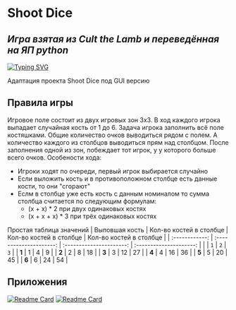 # Shoot Dice
## _Игра взятая из Cult the Lamb и переведённая на ЯП python_

[![Typing SVG](https://readme-typing-svg.herokuapp.com?color=%2336BCF7&lines=Автор:+Владимир+Мирошниченко)](https://git.io/typing-svg)

Адаптация проекта Shoot Dice под GUI версию

## Правила игры

 Игровое поле состоит из двух игровых зон 3х3. В ход каждого игрока выпадает случайная кость от 1 до 6.
 Задача игрока заполнить всё поле костяшками. Общие количество очков выводиться рядом с полем. А количество
 каждого из столбцов выводиться прям над столбцом. После заполнения одной из зон, побеждает тот игрок, у 
 у которого больше всего очков. Особености хода:
  - Игроки ходят по очереди, первый игрок выбирается случайно
  - Если выложить кость и в противоположном столбце есть данные кости, то они "сгорают"
  - Еслм в столбце уже есть кость с данным номиналом то сумма столбца считается по следующим формулам:
    - (x + x) * 2 при двух одинаковых костях
    - (x + x + x) * 3 при трёх одинаковых костях

  Простая таблица значений
| Выповшая кость | Кол-во костей в столбце | Кол-во костей в столбце  | Кол-во костей в столбце |
| :------------: | :---------------------: | :----------------------: | :---------------------: |
|  |  `1` |  `2` |  `3` |
| **1** |  1 |  4 |  9 | 
| **2** |  2 |  8 | 18 | 
| **3** |  3 | 12 | 27 | 
| **4** |  4 | 16 | 36 | 
| **5** |  5 | 20 | 45 | 
| **6** |  6 | 24 | 54 | 

## Приложения 

[![Readme Card](https://github-readme-stats.vercel.app/api/pin/?username=M-i-r-o-17&repo=ShootDice)](https://github.com/M-i-r-o-17/ShootDice)
[![Readme Card](https://github-readme-stats.vercel.app/api/pin/?username=M-i-r-o-17&repo=Engine)](https://github.com/M-i-r-o-17/Engine)

   [dill]: <https://github.com/joemccann/dillinger>
   [git-repo-url]: <https://github.com/joemccann/dillinger.git>
   [john gruber]: <http://daringfireball.net>
   [df1]: <http://daringfireball.net/projects/markdown/>
   [markdown-it]: <https://github.com/markdown-it/markdown-it>
   [Ace Editor]: <http://ace.ajax.org>
   [node.js]: <http://nodejs.org>
   [Twitter Bootstrap]: <http://twitter.github.com/bootstrap/>
   [jQuery]: <http://jquery.com>
   [@tjholowaychuk]: <http://twitter.com/tjholowaychuk>
   [express]: <http://expressjs.com>
   [AngularJS]: <http://angularjs.org>
   [Gulp]: <http://gulpjs.com>

   [PlDb]: <https://github.com/joemccann/dillinger/tree/master/plugins/dropbox/README.md>
   [PlGh]: <https://github.com/joemccann/dillinger/tree/master/plugins/github/README.md>
   [PlGd]: <https://github.com/joemccann/dillinger/tree/master/plugins/googledrive/README.md>
   [PlOd]: <https://github.com/joemccann/dillinger/tree/master/plugins/onedrive/README.md>
   [PlMe]: <https://github.com/joemccann/dillinger/tree/master/plugins/medium/README.md>
   [PlGa]: <https://github.com/RahulHP/dillinger/blob/master/plugins/googleanalytics/README.md>


